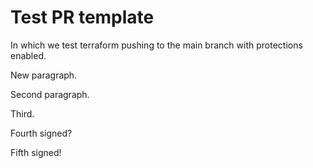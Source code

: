 # Test PR template

In which we test terraform pushing to the main branch with protections enabled.

New paragraph.

Second paragraph.

Third.

Fourth signed?

Fifth signed!
